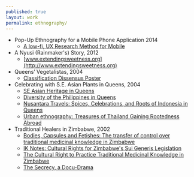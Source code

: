 ```yaml
---
published: true
layout: work
permalink: ethnography/
---
```


* Pop-Up Ethnography for a Mobile Phone Application 2014
  * [A low-fi, UX Research Method for Mobile](../assets/pdfs/ChloeFrommer-Popup-Ethnography.pdf)
* A Nyusi (Rainmaker's) Story, 2012
  * [www.extendingsweetness.org](http://www.extendingsweetness.org)
* Queens’ Vegetalistas, 2004
  * [Classification Dissensus Poster](../assets/pdfs/Classification-Dissensus-Poster.pdf)
* Celebrating with S.E. Asian Plants in Queens, 2004
  * [SE Asian Heritage in Queens](../assets/pdfs/SE-Asian-Heritage-Queens-Botanical.pdf)
  * [Diversity of the Philippines in Queens](../assets/pdfs/Diversity-of-the-Philippines-Queens.pdf)
  * [Nusantara Travels: Spices, Celebrations, and Roots of Indonesia in Queens](../assets/pdfs/Nusantara-Travels-Spices-Celebrations-Roots-of-Indonesia-in-Queens.pdf)
  * [Urban ethnography: Treasures of Thailand Gaining Rootedness Abroad](../assets/pdfs/Urban-Ethnography-Treasures-of-Thailand-Gaining-Rootedness-Abroad.pdf)
* Traditional Healers in Zimbabwe, 2002
  * [Bodies, Capsules and Fetishes: The transfer of control over traditional medicinal knowledge in Zimbabwe](../assets/pdfs/Bodies-Capsules-Fetishes-Montreal.pdf)
  * [IK Notes: Cultural Rights for Zimbabwe's Sui Generis Legislation](../assets/pdfs/Cultural-Rights-Zimbabwe-IKNotes.pdf)
  * [The Cultural Right to Practice Traditional Medicinal Knowledge in Zimbabwe](../assets/pdfs/Right-to-Cultural-Practice-McGill.pdf)
  * [The Secrecy, a Docu-Drama](../assets/pdfs/The-Secrecy-Docu-Drama.pdf)